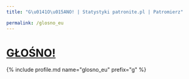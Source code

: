 ```yaml
---
title: "G\u0141O\u015ANO! | Statystyki patronite.pl | Patromierz"

permalink: /glosno_eu
---
```


# [GŁOŚNO!](https://patronite.pl/glosno_eu)

{% include profile.md name="glosno_eu" prefix="g" %}
